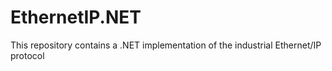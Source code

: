 # EthernetIP.NET
This repository contains a .NET implementation of the industrial Ethernet/IP protocol
